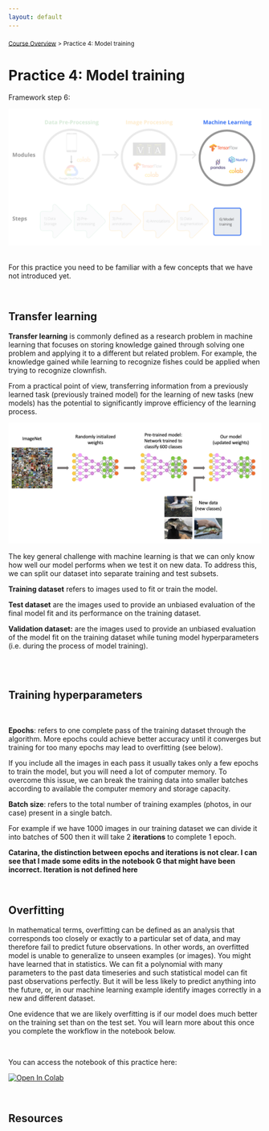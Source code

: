 ```yaml
---
layout: default
---
```


<sub>[Course Overview](index.md) \> Practice 4: Model training</sub>

# Practice 4: Model training

Framework step 6:

![framework](./images/framework_step6.png) <br/>

<br/> For this practice you need to be familiar with a few concepts that we have not introduced yet.

<br/>

## Transfer learning

**Transfer learning** is commonly defined as a research problem in machine learning that focuses on storing knowledge gained through solving one problem and applying it to a different but related problem. For example, the knowledge gained while learning to recognize fishes could be applied when trying to recognize clownfish.

From a practical point of view, transferring information from a previously learned task (previously trained model) for the learning of new tasks (new models) has the potential to significantly improve efficiency of the learning process.

![transferlearning](./images/transfer_learning.png) <br/>

The key general challenge with machine learning is that we can only know how well our model performs when we test it on new data. To address this, we can split our dataset into separate training and test subsets.

**Training dataset** refers to images used to fit or train the model.

**Test dataset** are the images used to provide an unbiased evaluation of the final model fit and its performance on the training dataset.

**Validation dataset:** are the images used to provide an unbiased evaluation of the model fit on the training dataset while tuning model hyperparameters (i.e. during the process of model training).

<br/>

<br/>

## Training hyperparameters

<br/>

**Epochs**: refers to one complete pass of the training dataset through the algorithm. More epochs could achieve better accuracy until it converges but training for too many epochs may lead to overfitting (see below).

If you include all the images in each pass it usually takes only a few epochs to train the model, but you will need a lot of computer memory. To overcome this issue, we can break the training data into smaller batches according to available the computer memory and storage capacity.

**Batch size**: refers to the total number of training examples (photos, in our case) present in a single batch.

For example if we have 1000 images in our training dataset we can divide it into batches of 500 then it will take 2 **iterations** to complete 1 epoch.

**Catarina, the distinction between epochs and iterations is not clear. I can see that I made some edits in the notebook G that might have been incorrect. Iteration is not defined here**

<br/>

## Overfitting

In mathematical terms, overfitting can be defined as an analysis that corresponds too closely or exactly to a particular set of data, and may therefore fail to predict future observations. In other words, an overfitted model is unable to generalize to unseen examples (or images). You might have learned that in statistics. We can fit a polynomial with many parameters to the past data timeseries and such statistical model can fit past observations perfectly. But it will be less likely to predict anything into the future, or, in our machine learning example identify images correctly in a new and different dataset.

One evidence that we are likely overfitting is if our model does much better on the training set than on the test set. You will learn more about this once you complete the workflow in the notebook below.

<add image>

<br/>

You can access the notebook of this practice here:

[![Open In Colab](https://colab.research.google.com/assets/colab-badge.svg)](https://colab.research.google.com/drive/1YgIrWWiaex8ObtAbAJOAXlRRGUbElkYj?usp=sharing)

<br/>

## Resources
